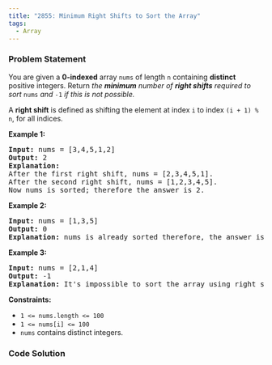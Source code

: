 ```yaml
---
title: "2855: Minimum Right Shifts to Sort the Array"
tags:
  - Array
---
```

### Problem Statement

<p>You are given a <strong>0-indexed</strong> array <code>nums</code> of length <code>n</code> containing <strong>distinct</strong> positive integers. Return <em>the <strong>minimum</strong> number of <strong>right shifts</strong> required to sort </em><code>nums</code><em> and </em><code>-1</code><em> if this is not possible.</em></p>

<p>A <strong>right shift</strong> is defined as shifting the element at index <code>i</code> to index <code>(i + 1) % n</code>, for all indices.</p>


<p><strong class="example">Example 1:</strong></p>

<pre>
<strong>Input:</strong> nums = [3,4,5,1,2]
<strong>Output:</strong> 2
<strong>Explanation:</strong> 
After the first right shift, nums = [2,3,4,5,1].
After the second right shift, nums = [1,2,3,4,5].
Now nums is sorted; therefore the answer is 2.
</pre>

<p><strong class="example">Example 2:</strong></p>

<pre>
<strong>Input:</strong> nums = [1,3,5]
<strong>Output:</strong> 0
<strong>Explanation:</strong> nums is already sorted therefore, the answer is 0.</pre>

<p><strong class="example">Example 3:</strong></p>

<pre>
<strong>Input:</strong> nums = [2,1,4]
<strong>Output:</strong> -1
<strong>Explanation:</strong> It&#39;s impossible to sort the array using right shifts.
</pre>


<p><strong>Constraints:</strong></p>

<ul>
	<li><code>1 &lt;= nums.length &lt;= 100</code></li>
	<li><code>1 &lt;= nums[i] &lt;= 100</code></li>
	<li><code>nums</code> contains distinct integers.</li>
</ul>


### Code Solution

```python

```
